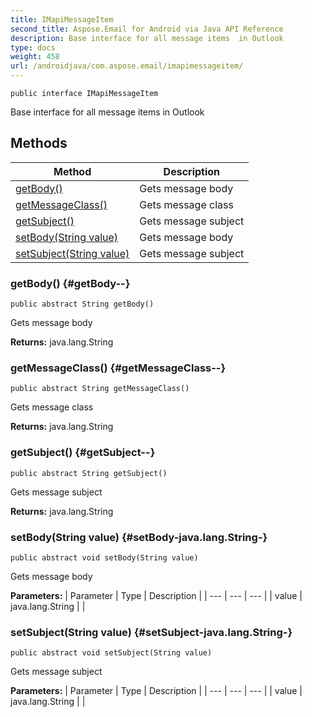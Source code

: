 ```yaml
---
title: IMapiMessageItem
second_title: Aspose.Email for Android via Java API Reference
description: Base interface for all message items  in Outlook
type: docs
weight: 458
url: /androidjava/com.aspose.email/imapimessageitem/
---
```

```
public interface IMapiMessageItem
```

Base interface for all message items in Outlook
## Methods

| Method | Description |
| --- | --- |
| [getBody()](#getBody--) | Gets message body |
| [getMessageClass()](#getMessageClass--) | Gets message class |
| [getSubject()](#getSubject--) | Gets message subject |
| [setBody(String value)](#setBody-java.lang.String-) | Gets message body |
| [setSubject(String value)](#setSubject-java.lang.String-) | Gets message subject |
### getBody() {#getBody--}
```
public abstract String getBody()
```


Gets message body

**Returns:**
java.lang.String
### getMessageClass() {#getMessageClass--}
```
public abstract String getMessageClass()
```


Gets message class

**Returns:**
java.lang.String
### getSubject() {#getSubject--}
```
public abstract String getSubject()
```


Gets message subject

**Returns:**
java.lang.String
### setBody(String value) {#setBody-java.lang.String-}
```
public abstract void setBody(String value)
```


Gets message body

**Parameters:**
| Parameter | Type | Description |
| --- | --- | --- |
| value | java.lang.String |  |

### setSubject(String value) {#setSubject-java.lang.String-}
```
public abstract void setSubject(String value)
```


Gets message subject

**Parameters:**
| Parameter | Type | Description |
| --- | --- | --- |
| value | java.lang.String |  |

